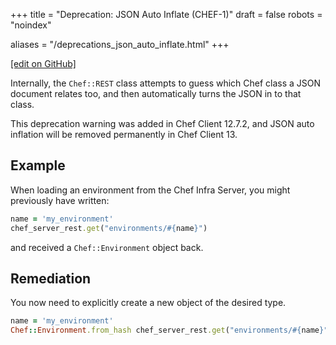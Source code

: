 +++
title = "Deprecation: JSON Auto Inflate (CHEF-1)"
draft = false
robots = "noindex"

aliases = "/deprecations_json_auto_inflate.html"
+++

[\[edit on GitHub\]](https://github.com/chef/chef-web-docs/blob/master/content/deprecations_json_auto_inflate.md)

Internally, the `Chef::REST` class attempts to guess which Chef class a
JSON document relates too, and then automatically turns the JSON in to
that class.

This deprecation warning was added in Chef Client 12.7.2, and JSON auto
inflation will be removed permanently in Chef Client 13.

## Example

When loading an environment from the Chef Infra Server, you might
previously have written:

``` ruby
name = 'my_environment'
chef_server_rest.get("environments/#{name}")
```

and received a `Chef::Environment` object back.

## Remediation

You now need to explicitly create a new object of the desired type.

``` ruby
name = 'my_environment'
Chef::Environment.from_hash chef_server_rest.get("environments/#{name}")
```
